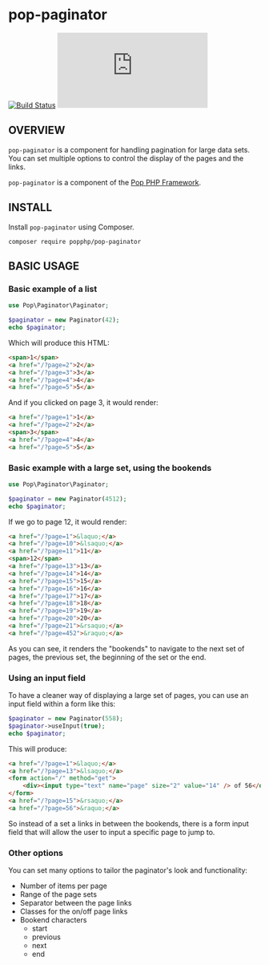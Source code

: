 pop-paginator
=============

[![Build Status](https://travis-ci.org/popphp/pop-paginator.svg?branch=master)](https://travis-ci.org/popphp/pop-paginator)
[![Coverage Status](http://www.popphp.org/cc/coverage.php?comp=pop-paginator)](http://www.popphp.org/cc/pop-paginator/)

OVERVIEW
--------
`pop-paginator` is a component for handling pagination for large data sets.
You can set multiple options to control the display of the pages and the links.

`pop-paginator` is a component of the [Pop PHP Framework](http://www.popphp.org/).

INSTALL
-------

Install `pop-paginator` using Composer.

    composer require popphp/pop-paginator

BASIC USAGE
-----------

### Basic example of a list

```php
use Pop\Paginator\Paginator;

$paginator = new Paginator(42);
echo $paginator;
```

Which will produce this HTML:

```html
<span>1</span>
<a href="/?page=2">2</a>
<a href="/?page=3">3</a>
<a href="/?page=4">4</a>
<a href="/?page=5">5</a>
```

And if you clicked on page 3, it would render:

```html
<a href="/?page=1">1</a>
<a href="/?page=2">2</a>
<span>3</span>
<a href="/?page=4">4</a>
<a href="/?page=5">5</a>
```

### Basic example with a large set, using the bookends

```php
use Pop\Paginator\Paginator;

$paginator = new Paginator(4512);
echo $paginator;
```

If we go to page 12, it would render:

```html
<a href="/?page=1">&laquo;</a>
<a href="/?page=10">&lsaquo;</a>
<a href="/?page=11">11</a>
<span>12</span>
<a href="/?page=13">13</a>
<a href="/?page=14">14</a>
<a href="/?page=15">15</a>
<a href="/?page=16">16</a>
<a href="/?page=17">17</a>
<a href="/?page=18">18</a>
<a href="/?page=19">19</a>
<a href="/?page=20">20</a>
<a href="/?page=21">&rsaquo;</a>
<a href="/?page=452">&raquo;</a>
```

As you can see, it renders the "bookends" to navigate to the next set of pages,
the previous set, the beginning of the set or the end.

### Using an input field

To have a cleaner way of displaying a large set of pages, you can use an input field
within a form like this:

```php
$paginator = new Paginator(558);
$paginator->useInput(true);
echo $paginator;
```

This will produce:

```html
<a href="/?page=1">&laquo;</a>
<a href="/?page=13">&lsaquo;</a>
<form action="/" method="get">
    <div><input type="text" name="page" size="2" value="14" /> of 56</div>
</form>
<a href="/?page=15">&rsaquo;</a>
<a href="/?page=56">&raquo;</a>
```

So instead of a set a links in between the bookends, there is a form input field
that will allow the user to input a specific page to jump to.

### Other options

You can set many options to tailor the paginator's look and functionality:
 
* Number of items per page
* Range of the page sets
* Separator between the page links
* Classes for the on/off page links
* Bookend characters
    + start
    + previous
    + next
    + end